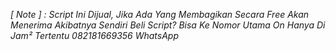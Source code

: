 *[ Note ] : Script Ini Dijual, Jika Ada Yang Membagikan Secara Free Akan Menerima Akibatnya Sendiri*
*Beli Script? Bisa Ke Nomor Utama On Hanya Di Jam² Tertentu*
*082181669356 WhatsApp*
